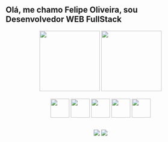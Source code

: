 ## Olá, me chamo Felipe Oliveira, sou Desenvolvedor WEB FullStack
<div align="center">
	<a href="https://github.com/FelipeOliveira-Dev"></a>
  	<img height="160em" src="https://github-readme-stats.vercel.app/api?username=FelipeOliveira-Dev&show_icons=true&theme=dark&include_all_commits=true&count_private=true"/>
  	<img height="160em" src="https://github-readme-stats.vercel.app/api/top-langs/?username=FelipeOliveira-Dev&layout=compact&langs_count=7&theme=dark"/>
  	<div style="display: inline_block"><br>
    	<img src="https://cdn.jsdelivr.net/gh/devicons/devicon/icons/html5/html5-plain-wordmark.svg" width="50px"/>
    	<img src="https://cdn.jsdelivr.net/gh/devicons/devicon/icons/css3/css3-plain-wordmark.svg" width="50px"/>
        <img src="https://cdn.jsdelivr.net/gh/devicons/devicon/icons/javascript/javascript-plain.svg" width="50px"/> 		
        <img src="https://cdn.jsdelivr.net/gh/devicons/devicon/icons/mysql/mysql-original-wordmark.svg" width="50px"/>        
        <img src="https://cdn.jsdelivr.net/gh/devicons/devicon/icons/php/php-plain.svg" width="50px"/>
  	</div>
	
##
	
<div> 
  <a href = "mailto:felipe90040@gmail.com"><img src="https://img.shields.io/badge/-Gmail-%23333?style=for-the-badge&logo=gmail&logoColor=white" target="_blank"></a>
  <a href="malito:https://www.linkedin.com/in/felipe-santiago-ba347622b/" target="_blank"><img src="https://img.shields.io/badge/-LinkedIn-%230077B5?style=for-the-badge&logo=linkedin&logoColor=white" target="_blank"></a> 
</div>
